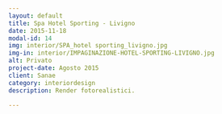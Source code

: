 ```yaml
---
layout: default
title: Spa Hotel Sporting - Livigno
date: 2015-11-18
modal-id: 14
img: interior/SPA_hotel sporting_livigno.jpg
img-in: interior/IMPAGINAZIONE-HOTEL-SPORTING-LIVIGNO.jpg
alt: Privato
project-date: Agosto 2015
client: Sanae
category: interiordesign
description: Render fotorealistici.

---
```

